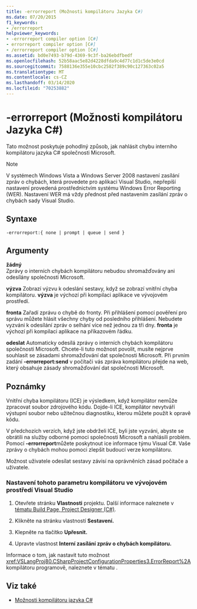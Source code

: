 ```yaml
---
title: -errorreport (Možnosti kompilátoru Jazyka C#)
ms.date: 07/20/2015
f1_keywords:
- /errorreport
helpviewer_keywords:
- -errorreport compiler option [C#]
- errorreport compiler option [C#]
- /errorreport compiler option [C#]
ms.assetid: bd0e7493-b79d-4369-9c3f-ba26ebdfbedf
ms.openlocfilehash: 52b58aac5e82d4228dfda9c4d77c1d1c5de3e0cd
ms.sourcegitcommit: 7588136e355e10cbc2582f389c90c127363c02a5
ms.translationtype: MT
ms.contentlocale: cs-CZ
ms.lasthandoff: 03/14/2020
ms.locfileid: "70253882"
---
```

# <a name="-errorreport-c-compiler-options"></a>-errorreport (Možnosti kompilátoru Jazyka C#)
Tato možnost poskytuje pohodlný způsob, jak nahlásit chybu interního kompilátoru jazyka C# společnosti Microsoft.

> [!NOTE]
> V systémech Windows Vista a Windows Server 2008 nastavení zasílání zpráv o chybách, která provedete pro aplikaci Visual Studio, nepřepíší nastavení provedená prostřednictvím systému Windows Error Reporting (WER). Nastavení WER má vždy přednost před nastavením zasílání zpráv o chybách sady Visual Studio.

## <a name="syntax"></a>Syntaxe

```console
-errorreport:{ none | prompt | queue | send }
```

## <a name="arguments"></a>Argumenty
 **žádný**  
 Zprávy o interních chybách kompilátoru nebudou shromažďovány ani odesílány společnosti Microsoft.

 **výzva** Zobrazí výzvu k odeslání sestavy, když se zobrazí vnitřní chyba kompilátoru. **výzva** je výchozí při kompilaci aplikace ve vývojovém prostředí.

 **fronta** Zařadí zprávu o chybě do fronty. Při přihlášení pomocí pověření pro správu můžete hlásit všechny chyby od posledního přihlášení. Nebudete vyzváni k odesílání zpráv o selhání více než jednou za tři dny. **fronta** je výchozí při kompilaci aplikace na příkazovém řádku.

 **odeslat** Automaticky odesílá zprávy o interních chybách kompilátoru společnosti Microsoft. Chcete-li tuto možnost povolit, musíte nejprve souhlasit se zásadami shromažďování dat společnosti Microsoft. Při prvním zadání **-errorreport:send** v počítači vás zpráva kompilátoru přejde na web, který obsahuje zásady shromažďování dat společnosti Microsoft.

## <a name="remarks"></a>Poznámky
 Vnitřní chyba kompilátoru (ICE) je výsledkem, když kompilátor nemůže zpracovat soubor zdrojového kódu. Dojde-li ICE, kompilátor nevytváří výstupní soubor nebo užitečnou diagnostiku, kterou můžete použít k opravě kódu.

 V předchozích verzích, když jste obdrželi ICE, byli jste vyzváni, abyste se obrátili na služby odborné pomoci společnosti Microsoft a nahlásili problém. Pomocí **-errorreport**můžete poskytnout ice informace týmu Visual C#. Vaše zprávy o chybách mohou pomoci zlepšit budoucí verze kompilátoru.

 Možnost uživatele odesílat sestavy závisí na oprávněních zásad počítače a uživatele.

### <a name="to-set-this-compiler-option-in-the-visual-studio-development-environment"></a>Nastavení tohoto parametru kompilátoru ve vývojovém prostředí Visual Studio

1. Otevřete stránku **Vlastnosti** projektu. Další informace naleznete v [tématu Build Page, Project Designer (C#)](/visualstudio/ide/reference/build-page-project-designer-csharp).

2. Klikněte na stránku vlastností **Sestavení.**

3. Klepněte na tlačítko **Upřesnit.**

4. Upravte vlastnost **Interní zasílání zpráv o chybách kompilátoru.**

 Informace o tom, jak nastavit tuto možnost <xref:VSLangProj80.CSharpProjectConfigurationProperties3.ErrorReport%2A>kompilátoru programově, naleznete v tématu .

## <a name="see-also"></a>Viz také

- [Možnosti kompilátoru jazyka C#](./index.md)
